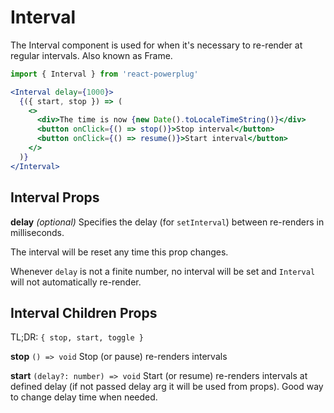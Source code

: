 # Interval

The Interval component is used for when it's necessary to re-render at regular intervals. Also known as Frame.

```js
import { Interval } from 'react-powerplug'
```

```jsx
<Interval delay={1000}>
  {({ start, stop }) => (
    <>
      <div>The time is now {new Date().toLocaleTimeString()}</div>
      <button onClick={() => stop()}>Stop interval</button>
      <button onClick={() => resume()}>Start interval</button>
    </>
  )}
</Interval>
```

## Interval Props

**delay** _(optional)_
Specifies the delay (for `setInterval`) between re-renders in milliseconds.

The interval will be reset any time this prop changes.

Whenever `delay` is not a finite number, no interval will be set and `Interval` will
not automatically re-render.

## Interval Children Props

TL;DR: `{ stop, start, toggle }`

**stop**
`() => void`
Stop (or pause) re-renders intervals

**start**
`(delay?: number) => void`
Start (or resume) re-renders intervals at defined delay (if not passed delay arg it will be used from props). Good way to change delay time when needed.
